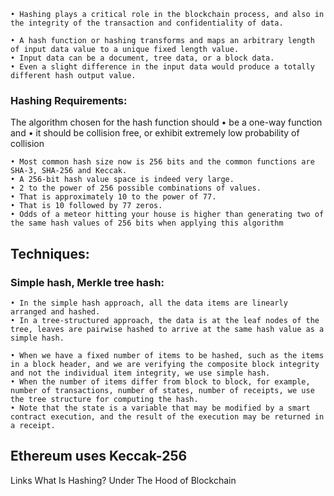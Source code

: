 	• Hashing plays a critical role in the blockchain process, and also in the integrity of the transaction and confidentiality of data.

	• A hash function or hashing transforms and maps an arbitrary length of input data value to a unique fixed length value. 
	• Input data can be a document, tree data, or a block data. 
	• Even a slight difference in the input data would produce a totally different hash output value. 

### Hashing Requirements:

  The algorithm chosen for the hash function should 
    • be a one-way function and 
    • it should be collision free,  or exhibit extremely low probability of collision


	• Most common hash size now is 256 bits and the common functions are SHA-3, SHA-256 and Keccak. 
	• A 256-bit hash value space is indeed very large. 
	• 2 to the power of 256 possible combinations of values. 
	• That is approximately 10 to the power of 77. 
	• That is 10 followed by 77 zeros. 
	• Odds of a meteor hitting your house is higher than generating two of the same hash values of 256 bits when applying this algorithm


## Techniques:
### Simple hash, Merkle tree hash:

	• In the simple hash approach, all the data items are linearly arranged and hashed. 
	• In a tree-structured approach, the data is at the leaf nodes of the tree, leaves are pairwise hashed to arrive at the same hash value as a simple hash.

	• When we have a fixed number of items to be hashed, such as the items in a block header, and we are verifying the composite block integrity and not the individual item integrity, we use simple hash. 
	• When the number of items differ from block to block, for example, number of transactions, number of states, number of receipts, we use the tree structure for computing the hash. 
	• Note that the state is a variable that may be modified by a smart contract execution, and the result of the execution may be returned in a receipt.

## Ethereum uses Keccak-256

Links
What Is Hashing? Under The Hood of Blockchain

